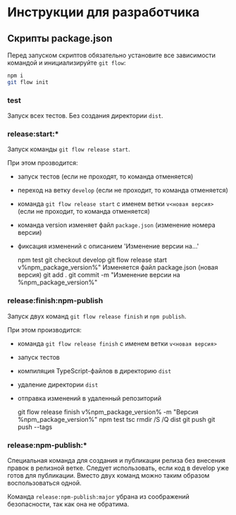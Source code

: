 Инструкции для разработчика
===========================

Скрипты package.json
--------------------

Перед запуском скриптов обязательно установите все зависимости командой
и инициализируйте `git flow`:

```bash
npm i
git flow init
```

### test

Запуск всех тестов. Без создания директории `dist`.

### release:start:*

Запуск команды `git flow release start`.

При этом прозводится:  
- запуск тестов (если не проходят, то команда отменяется)
- переход на ветку `develop` (если не проходит, то команда отменяется)
- команда `git flow release start` с именем ветки `v<новая версия>` (если не проходит, то команда отменяется)
- команда version изменяет файл `package.json` (изменение номера версии)
- фиксация изменений с описанием 'Изменение версии на...'


    npm test
    git checkout develop
    git flow release start v%npm_package_version%"
    Изменяется файл package.json (новая версия)
    git add .
    git commit -m \"Изменение версии на %npm_package_version%\"

### release:finish:npm-publish

Запуск двух команд `git flow release finish` и `npm publish`.

При этом производится:  
- команда `git flow release finish` с именем ветки `v<новая версия>`
- запуск тестов
- компиляция TypeScript-файлов в директорию `dist`
- удаление директории `dist`
- отправка изменений в удаленный репозиторий


    git flow release finish v%npm_package_version% -m \"Версия %npm_package_version%\"
    npm test
    tsc
    rmdir /S /Q dist
    git push
    git push --tags

### release:npm-publish:*

Специальная команда для создания и публикации релиза без внесения правок в релизной ветке.
Следует использовать, если код в develop уже готов для публикации.
Вместо двух команд можно таким образом воспользоваться одной. 

Команда `release:npm-publish:major` убрана из соображений безопасности,
так как она не обратима.